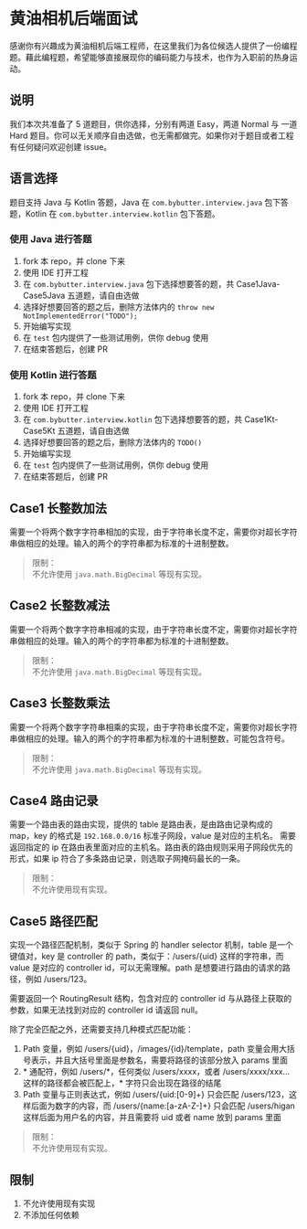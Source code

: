 # 黄油相机后端面试
感谢你有兴趣成为黄油相机后端工程师，在这里我们为各位候选人提供了一份编程题。藉此编程题，希望能够直接展现你的编码能力与技术，也作为入职前的热身运动。

## 说明
我们本次共准备了 5 道题目，供你选择，分别有两道 Easy，两道 Normal 与 一道 Hard 题目。你可以无关顺序自由选做，也无需都做完。如果你对于题目或者工程有任何疑问欢迎创建 issue。

## 语言选择
题目支持 Java 与 Kotlin 答题，Java 在 `com.bybutter.interview.java` 包下答题，Kotlin 在 `com.bybutter.interview.kotlin` 包下答题。

### 使用 Java 进行答题
01. fork 本 repo，并 clone 下来
02. 使用 IDE 打开工程
03. 在 `com.bybutter.interview.java` 包下选择想要答的题，共 Case1Java-Case5Java 五道题，请自由选做
04. 选择好想要回答的题之后，删除方法体内的 `throw new NotImplementedError("TODO");`
05. 开始编写实现
06. 在 `test` 包内提供了一些测试用例，供你 debug 使用
07. 在结束答题后，创建 PR

### 使用 Kotlin 进行答题
01. fork 本 repo，并 clone 下来
02. 使用 IDE 打开工程
03. 在 `com.bybutter.interview.kotlin` 包下选择想要答的题，共 Case1Kt-Case5Kt 五道题，请自由选做
04. 选择好想要回答的题之后，删除方法体内的 `TODO()`
05. 开始编写实现
06. 在 `test` 包内提供了一些测试用例，供你 debug 使用
07. 在结束答题后，创建 PR

## Case1 长整数加法
需要一个将两个数字字符串相加的实现，由于字符串长度不定，需要你对超长字符串做相应的处理。输入的两个的字符串都为标准的十进制整数。

>限制：  
>不允许使用 `java.math.BigDecimal` 等现有实现。

## Case2 长整数减法
需要一个将两个数字字符串相减的实现，由于字符串长度不定，需要你对超长字符串做相应的处理。输入的两个的字符串都为标准的十进制整数。

>限制：  
>不允许使用 `java.math.BigDecimal` 等现有实现。

## Case3 长整数乘法
需要一个将两个数字字符串相乘的实现，由于字符串长度不定，需要你对超长字符串做相应的处理。输入的两个的字符串都为标准的十进制整数，可能包含符号。

>限制：  
>不允许使用 `java.math.BigDecimal` 等现有实现。

## Case4 路由记录
需要一个路由表的路由实现，提供的 table 是路由表，是由路由记录构成的 map，key 的格式是 `192.168.0.0/16` 标准子网段，value 是对应的主机名。
需要返回指定的 ip 在路由表里面对应的主机名。路由表的路由规则采用子网段优先的形式，如果 ip 符合了多条路由记录，则选取子网掩码最长的一条。

>限制：  
>不允许使用现有实现。

## Case5 路径匹配
实现一个路径匹配机制，类似于 Spring 的 handler selector 机制，table 是一个键值对，key 是 controller 的 path，类似于：/users/{uid} 这样的字符串，而 value 是对应的 controller id，可以无需理解。path 是想要进行路由的请求的路径，例如 /users/123。

需要返回一个 RoutingResult 结构，包含对应的 controller id 与从路径上获取的参数，如果无法找到对应的 controller id 请返回 null。

除了完全匹配之外，还需要支持几种模式匹配功能：  
1. Path 变量，例如 /users/{uid}，/images/{id}/template，path 变量会用大括号表示，并且大括号里面是参数名，需要将路径的该部分放入 params 里面
2. \* 通配符，例如 /users/\*，任何类似 /users/xxxx，或者 /users/xxxx/xxx... 这样的路径都会被匹配上，* 字符只会出现在路径的结尾
3. Path 变量与正则表达式，例如 /users/{uid:[0-9]+} 只会匹配 /users/123，这样后面为数字的内容，而 /users/{name:[a-zA-Z-]+} 只会匹配 /users/higan 这样后面为用户名的内容，并且需要将 uid 或者 name 放到 params 里面

>限制：  
>不允许使用现有实现。

## 限制
01. 不允许使用现有实现
02. 不添加任何依赖
